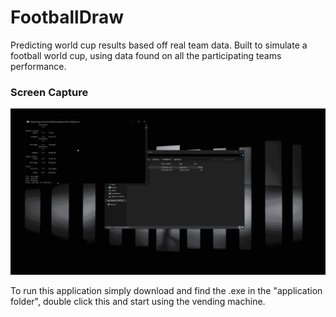 # FootballDraw
Predicting world cup results based off real team data. Built to simulate a football world cup, using data found on all the participating teams performance.

### Screen Capture
![](assets/recording_001.gif)


To run this application simply download and find the .exe in the "application folder", double click this and start using the vending machine.
